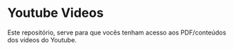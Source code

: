 # Youtube Videos
Este repositório, serve para que vocês tenham acesso aos PDF/conteúdos dos vídeos do Youtube.
